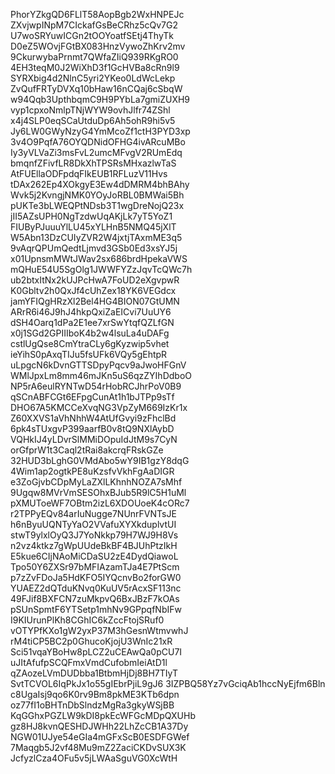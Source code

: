 PhorYZkgQD6FLlT58AopBgb2WxHNPEJc
ZXvjwpINpM7CIckafGsBeCRhz5cQv7G2
U7woSRYuwICGn2tOOYoatfSEtj4ThyTk
D0eZ5WOvjFGtBX083HnzVywoZhKrv2mv
9CkurwybaPrnmt7QWfaZIiQ939RKgRO0
4EH3teqM0J2WiXhD3f1GcHVBa8cRn9l9
SYRXbig4d2NlnC5yri2YKeo0LdWcLekp
ZvQufFRTyDVXq10bHaw16nCQaj6cSbqW
w94Qqb3UpthbqmC9H9PYbLa7gmiZUXH9
vyp1cpxoNmlpTNjWYW9ovhJlfr74ZShl
x4j4SLP0eqSCaUtduDp6Ah5ohR9hi5v5
Jy6LW0GWyNzyG4YmMcoZf1ctH3PYD3xp
3v4O9PqfA76OYQDNidOFHG4ivARcuMBo
Iy3yVLVaZi3msFvL2umcMFvgV2RUmEdq
bmqnfZFivfLR8DkXhTPSRsMHxazlwTaS
AtFUEllaODFpdqFIkEUB1RFLuzV11Hvs
tDAx262Ep4XOkgyE3Ew4dDMRM4bhBAhy
Wvk5j2KvngjNMK0YOyJoRBL0BMWai5Bh
pUKTe3bLWEQPtNDsb3T1wgDreNojQ23x
jII5AZsUPH0NgTzdwUqAKjLk7yT5YoZ1
FIUByPJuuuYlLU45xYLHnB5NMQ45jXlT
W5Abn13DzCUIyZVR2W4jxtjTAxmME3q5
9vAqrQPUmQedtLjmvd3GSb0Ed3xsYJ5j
x01UpnsmMWtJWav2sx686brdHpekaVWS
mQHuE54U5SgOlg1JWWFYZzJqvTcQWc7h
ub2btxItNx2kUJPcHwA7FoUD2eXgvpwR
K0Gbltv2h0QxJf4cUhZex18YK6VEGdcx
jamYFIQgHRzXl2Bel4HG4BION07GtUMN
ARrR6i46J9hJ4hkpQxiZaEICvi7UuUY6
dSH4Oarq1dPa2E1ee7xrSwYtqfQZLfGN
x0j1SGd2GPIIIboK4b2w4lsuLa4uDAFg
cstlUgQse8CmYtraCLy6gKyzwip5vhet
ieYihS0pAxqTIJu5fsUFk6VQy5gEhtpR
uLpgcN6kDvnGTTSDpyPqcv9aJwoHFGnV
WMlJpxLm8mm46mJKn5uS6qzZYIhDdboO
NP5rA6eulRYNTwD54rHobRCJhrPoV0B9
qSCnABFCGt6EFpgCunAt1h1bJTPp9sTf
DHO67A5KMCCeXvqNG3VpZyM669IzKr1x
Z60XXVS1aVhNhhW4AtUfGvyi9zFhclBd
6pk4sTUxgvP399aarfB0v8tQ9NXlAybD
VQHkIJ4yLDvrSlMMiDOpuIdJtM9s7CyN
orGfprW1t3Caql2tRai8akcrqFRskGZe
32HUD3bLghG0VMdAbo5wY9IB1gzY8dqG
4Wim1ap2ogtkPE8uKzsfvVkhFgAaDIGR
e3ZoGjvbCDpMyLaZXlLKhnhNOZA7sMhf
9Ugqw8MVrVmSESOhxBJub5R9lC5H1uMl
pXMUToeWF7OBtm2izL6XDOUoeK4cORc7
r2TPPyEQv84arIuNugge7NUnrFVNTsJE
h6nByuUQNTyYaO2VVafuXYXkduplvtUI
stwT9ylxlOyQ3J7YoNkkp79H7WJ9H8Vs
n2vz4ktkz7gWpUUdeBkBF4BJUhPtzIkH
E5kue6CIjNAoMiCDaSU2zE4DydQiawoL
Tpo50Y6ZXSr97bMFIAzamTJa4E7PtScm
p7zZvFDoJa5HdKFO5IYQcnvBo2forGW0
YUAEZ2dQTduKNvq0KuUV5rAcxSF113nc
49FJif8BXFCN7zuMkpvQ6BxJBzF7kOAs
pSUnSpmtF6YTSetp1mhNv9GPpqfNbIFw
I9KIUrunPlKh8CGhIC6kZccFtojSRuf0
vOTYPfKXo1gW2yxP37M3hGesnWtmvwhJ
rM4tiCP5BC2p0GhucoKjojU3WnIc21xR
Sci51vqaYBoHw8pLCZ2uCEAwQa0pCU7I
uJItAfufpSCQFmxVmdCufobmIeiAtD1l
qZAozeLVmDUDbba1BtbmHjDj8BH7TIyT
SvtTCVOL6IqPkJx1o55gIEbrPjiL9gJ6
3IZPBQ58Yz7vGciqAb1hccNyEjfm6Bln
c8UgaIsj9qo6K0rv9Bm8pkME3KTb6dpn
oz77fI1oBHTnDbSlndzMgRa3gkyWSjBB
KqGGhxPGZLW9kDI8pkEcWFGcMDpQXUHb
gz8HJ8kvnQESHDJWHh22LhZcCB1A37Dy
NGW01UJye54eGIa4mGFxScB0ESDFGWef
7Maqgb5J2vf48Mu9mZ2ZaciCKDvSUX3K
JcfyzlCza4OFu5v5jLWAaSguVG0XcWtH
